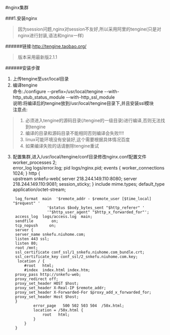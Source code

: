 #nginx集群

###1.安装nginx

>因为session问题,nginx对session不友好,所以采用阿里的tengine(只是对nginx进行封装,语法和nginx一样)  

######链接:http://tengine.taobao.org/
>版本采用最新版2.1.1

######安装步骤
1. 上传tengine至usr/local目录  
2. 编译tengine  
命令:./configure --prefix=/usr/local/tengine --with-http_stub_status_module --with-http_ssl_module  
说明:将编译后的tengine放到/usr/local/tengine目录下,并且安装ssl模块  
注意点:  
>1. 必须进入tengine的源码目录(/tengine的一级目录)进行编译,否则无法找到tengine  
>2. 编译的目录和源码目录不能相同否则编译会失败!!!!  
>3. linux可能环境没有安装好,这个需要根据具体情况百度  
>4. 如果编译失败的话请删除tengine重试
3. 配置集群,进入/usr/local/tengine/conf目录修改nginx.conf配置文件  
        worker_processes  2;  
        error_log  logs/error.log;
        pid        logs/nginx.pid;
        events {
            worker_connections  1024;
        }
        http {  
        upstream snkefu-web{
        server 218.244.149.110:8080;
        server 218.244.149.110:9081;
	   session_sticky;
        }
	    include       mime.types;
        default_type  application/octet-stream;

        log_format  main  '$remote_addr - $remote_user [$time_local] "$request" '
                      '$status $body_bytes_sent "$http_referer" '
                      '"$http_user_agent" "$http_x_forwarded_for"';
        access_log  logs/access.log  main;
        sendfile        on;
        tcp_nopush     on;
        server {
        server_name snkefu.niuhome.com;
        listen 443 ssl;
        listen 80;
        root /mnt;	
        ssl_certificate conf_ssl/1_snkefu.niuhome.com_bundle.crt;
        ssl_certificate_key conf_ssl/2_snkefu.niuhome.com.key;
         location / {
            #root   html;
            #index  index.html index.htm;
	    proxy_pass http://snkefu-web;
	    proxy_redirect off;
	    proxy_set_header HOST $host;
	    proxy_set_header X-Real-IP $remote_addr;
	    proxy_set_header X-Forwarded-For $proxy_add_x_forwarded_for;
	    proxy_set_header Host $host;
        }
                error_page   500 502 503 504  /50x.html;
                location = /50x.html {
                    root   html;
                }
            }
        }







